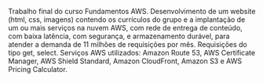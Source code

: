 Trabalho final do curso Fundamentos AWS. Desenvolvimento de um website (html, css, imagens) contendo os currículos do grupo e a implantação de um ou mais serviços na nuvem AWS, com rede de entrega de conteúdo, com baixa latência, com segurança, e armazenamento durável, para atender a demanda de 11 milhões de requisições por mês.
Requisições do tipo get, select.
Serviços AWS utilizados: Amazon Route 53, AWS Certificate Manager, AWS Shield Standard, Amazon CloudFront, Amazon S3 e AWS Pricing Calculator.
